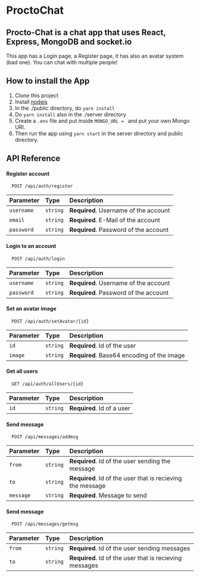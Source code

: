 # ProctoChat

## Procto-Chat is a chat app that uses React, Express, MongoDB and socket.io

This app has a Login page, a Register page, it has also an avatar system (bad one). You can chat with multiple people!

## How to install the App

1. Clone this project
2. Install [nodejs](https://nodejs.org/)
3. In the ./public directory, do `yarn install`
4. Do `yarn install` also in the ./server directory
5. Create a `.env` file and put inside `MONGO_URL = ` and put your own Mongo URI.
6. Then run the app using `yarn start` in the server directory and public directory.

## API Reference

#### Register account

```http
  POST /api/auth/register
```

| Parameter | Type     | Description                |
| :-------- | :------- | :------------------------- |
| `username` | `string` | **Required**. Username of the account |
| `email` | `string` | **Required**. E-Mail of the account |
| `password` | `string` | **Required**. Password of the account |

#### Login to an account

```http
  POST /api/auth/login
```

| Parameter | Type     | Description                       |
| :-------- | :------- | :-------------------------------- |
| `username`      | `string` | **Required**. Username of the account |
| `password`      | `string` | **Required**. Password of the account |

#### Set an avatar image

```http
  POST /api/auth/setAvatar/{id}
```

| Parameter | Type     | Description                       |
| :-------- | :------- | :-------------------------------- |
| `id`   | `string` | **Required**. Id of the user         |
| `image`      | `string` | **Required**. Base64 encoding of the image |

#### Get all users

```http
  GET /api/auth/allUsers/{id}
```

| Parameter | Type     | Description                       |
| :-------- | :------- | :-------------------------------- |
| `id`      | `string` | **Required**. Id of a user        |


#### Send message

```http
  POST /api/messages/addmsg
```

| Parameter | Type     | Description                       |
| :-------- | :------- | :-------------------------------- |
| `from`      | `string` | **Required**. Id of the user sending the message |
| `to`      | `string` | **Required**. Id of the user that is recieving the message |
| `message`      | `string` | **Required**. Message to send |

#### Send message

```http
  POST /api/messages/getmsg
```

| Parameter | Type     | Description                       |
| :-------- | :------- | :-------------------------------- |
| `from`      | `string` | **Required**. Id of the user sending messages |
| `to`      | `string` | **Required**. Id of the user that is recieving messages |


